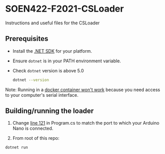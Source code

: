 # SOEN422-F2021-CSLoader

Instructions and useful files for the CSLoader

## Prerequisites

- Install the [.NET SDK](https://dotnet.microsoft.com/download) for your platform.
- Ensure `dotnet` is in your PATH environment variable.
- Check `dotnet` version is above 5.0

  ```bash
  dotnet --version
  ```

Note: Running in a [docker container won't work](https://github.com/docker/for-win/issues/1018) because you need access to your computer's serial interface.

## Building/running the loader

1. Change [line 121](https://github.com/jonZlotnik/SOEN422-F2021-CSLoader/blob/main/Program.cs#L121) in Program.cs to match the port to which your Arduino Nano is connected.

2. From root of this repo:

```bash
dotnet run
```
